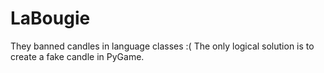 # LaBougie
They banned candles in language classes :( The only logical solution is to create a fake candle in PyGame.
